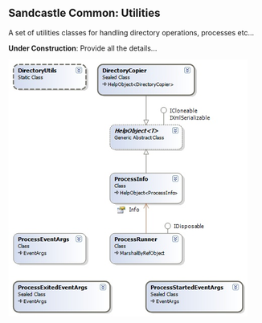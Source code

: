 ## Sandcastle Common: Utilities 
A set of utilities classes for handling directory operations, processes etc...

**Under Construction**: Provide all the details...

![](Utilities_Utilities.jpg)